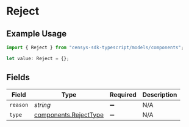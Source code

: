 # Reject

## Example Usage

```typescript
import { Reject } from "censys-sdk-typescript/models/components";

let value: Reject = {};
```

## Fields

| Field                                                          | Type                                                           | Required                                                       | Description                                                    |
| -------------------------------------------------------------- | -------------------------------------------------------------- | -------------------------------------------------------------- | -------------------------------------------------------------- |
| `reason`                                                       | *string*                                                       | :heavy_minus_sign:                                             | N/A                                                            |
| `type`                                                         | [components.RejectType](../../models/components/rejecttype.md) | :heavy_minus_sign:                                             | N/A                                                            |